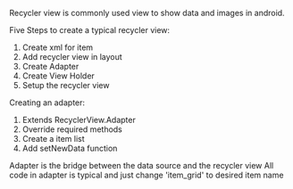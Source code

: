Recycler view is commonly used view to show data and images in android.



Five Steps to create a typical recycler view:
1. Create xml for item
2. Add recycler view in layout
3. Create Adapter
4. Create View Holder
5. Setup the recycler view



Creating an adapter:
1. Extends RecyclerView.Adapter
2. Override required methods
3. Create a item list
4. Add setNewData function

Adapter is the bridge between the data source and the recycler view
All code in adapter is typical and just change 'item_grid' to desired item name
